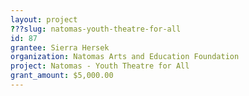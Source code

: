 ```yaml
---
layout: project 
???slug: natomas-youth-theatre-for-all
id: 87
grantee: Sierra Hersek
organization: Natomas Arts and Education Foundation
project: Natomas - Youth Theatre for All
grant_amount: $5,000.00 
---
```

